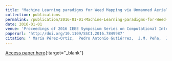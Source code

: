```yaml
---
title: "Machine Learning paradigms for Weed Mapping via Unmanned Aerial Vehicles"
collection: publications
permalink: /publication/2016-01-01-Machine-Learning-paradigms-for-Weed-Mapping-via-Unmanned-Aerial-Vehicles
date: 2016-01-01
venue: 'Proceedings of 2016 IEEE Symposium Series on Computational Intelligence (IEEE SSCI 2016)'
paperurl: 'http://doi.org/10.1109/SSCI.2016.7849987'
citation: ' María Pérez-Ortiz,  Pedro Antonio Gutiérrez,  J.M. Peña,  J. Torres-Sánchez,  F. López-Granados,  C. Hervás-Martínez, &quot;Machine Learning paradigms for Weed Mapping via Unmanned Aerial Vehicles.&quot; Proceedings of 2016 IEEE Symposium Series on Computational Intelligence (IEEE SSCI 2016), 2016, pp. 1--8.'
---
```

[Access paper here](http://doi.org/10.1109/SSCI.2016.7849987){:target="_blank"}
